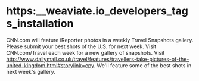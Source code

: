 # https:\_\_weaviate.io_developers_tags_installation

CNN.com will feature iReporter photos in a weekly Travel Snapshots gallery. Please submit your best shots of the U.S. for next week. Visit CNN.com/Travel each week for a new gallery of snapshots. Visit http://www.dailymail.co.uk/travel/features/travellers-take-pictures-of-the-united-kingdom.html#storylink=cpy. We'll feature some of the best shots in next week's gallery.
